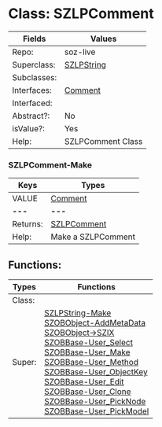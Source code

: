 
# Class:	SZLPComment

| Fields | Values |
| --------- | --------- |
| Repo: | soz-live |
| Superclass: | [SZLPString](SZLPString.html) |
| Subclasses: |  |
| Interfaces: | [Comment](Comment.html) |
| Interfaced: |  |
| Abstract?: | No |
| isValue?: | Yes |
| Help: | SZLPComment Class |

### SZLPComment-Make

| Keys | Types |
| --------- | --------- |
| VALUE | [Comment](Comment.html) |
| **---** | **---** |
| Returns: | [SZLPComment](SZLPComment.html) |
| Help: | Make a SZLPComment |


## Functions:

| Types | Functions |
| --------- | --------- |
| Class: |  |
| Super: | [SZLPString-Make](SZLPString.html) <br> [SZOBObject-AddMetaData](SZOBObject.html) <br> [SZOBObject->SZIX](SZOBObject.html) <br> [SZOBBase-User_Select](SZOBBase.html) <br> [SZOBBase-User_Make](SZOBBase.html) <br> [SZOBBase-User_Method](SZOBBase.html) <br> [SZOBBase-User_ObjectKey](SZOBBase.html) <br> [SZOBBase-User_Edit](SZOBBase.html) <br> [SZOBBase-User_Clone](SZOBBase.html) <br> [SZOBBase-User_PickNode](SZOBBase.html) <br> [SZOBBase-User_PickModel](SZOBBase.html) |


